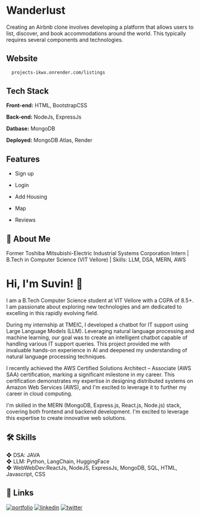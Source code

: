 
# Wanderlust

Creating an Airbnb clone involves developing a platform that allows users to list, discover, and book accommodations around the world. This typically requires several components and technologies.


## Website

```bash
  projects-ikwx.onrender.com/listings
```


## Tech Stack

**Front-end:** HTML, BootstrapCSS

**Back-end:** NodeJs, ExpressJs

**Datbase:** MongoDB

**Deployed:** MongoDB Atlas, Render
## Features

- Sign up

- Login

- Add Housing

- Map

- Reviews

## 🚀 About Me
Former Toshiba Mitsubishi-Electric Industrial Systems Corporation Intern | B.Tech in Computer Science (VIT Vellore) | Skills: LLM, DSA, MERN, AWS

# Hi, I'm Suvin! 👋
I am a B.Tech Computer Science student at VIT Vellore with a CGPA of 8.5+. I am passionate about exploring new technologies and am dedicated to excelling in this rapidly evolving field.

During my internship at TMEIC, I developed a chatbot for IT support using Large Language Models (LLM). Leveraging natural language processing and machine learning, our goal was to create an intelligent chatbot capable of handling various IT support queries. This project provided me with invaluable hands-on experience in AI and deepened my understanding of natural language processing techniques.

I recently achieved the AWS Certified Solutions Architect – Associate (AWS SAA) certification, marking a significant milestone in my career. This certification demonstrates my expertise in designing distributed systems on Amazon Web Services (AWS), and I'm excited to leverage it to further my career in cloud computing.

I'm skilled in the MERN (MongoDB, Express.js, React.js, Node.js) stack, covering both frontend and backend development. I'm excited to leverage this expertise to create innovative web solutions.
## 🛠 Skills
❖ DSA: JAVA\
❖ LLM: Python, LangChain, HuggingFace\
❖ WebWebDev:ReactJs, NodeJS, ExpressJs, MongoDB, SQL, HTML, Javascript, CSS
## 🔗 Links
[![portfolio](https://img.shields.io/badge/my_portfolio-000?style=for-the-badge&logo=ko-fi&logoColor=white)](https://drive.google.com/drive/folders/1iVSTi9TxP4hNM2K_JSKR7FPHEIcLT-ZL?usp=sharing)
[![linkedin](https://img.shields.io/badge/linkedin-0A66C2?style=for-the-badge&logo=linkedin&logoColor=white)](https://www.linkedin.com/in/suvin-singh/)
[![twitter](https://img.shields.io/badge/github-1DA1F2?style=for-the-badge&logo=github&logoColor=white)](https://github.com/prosuvinhere)
